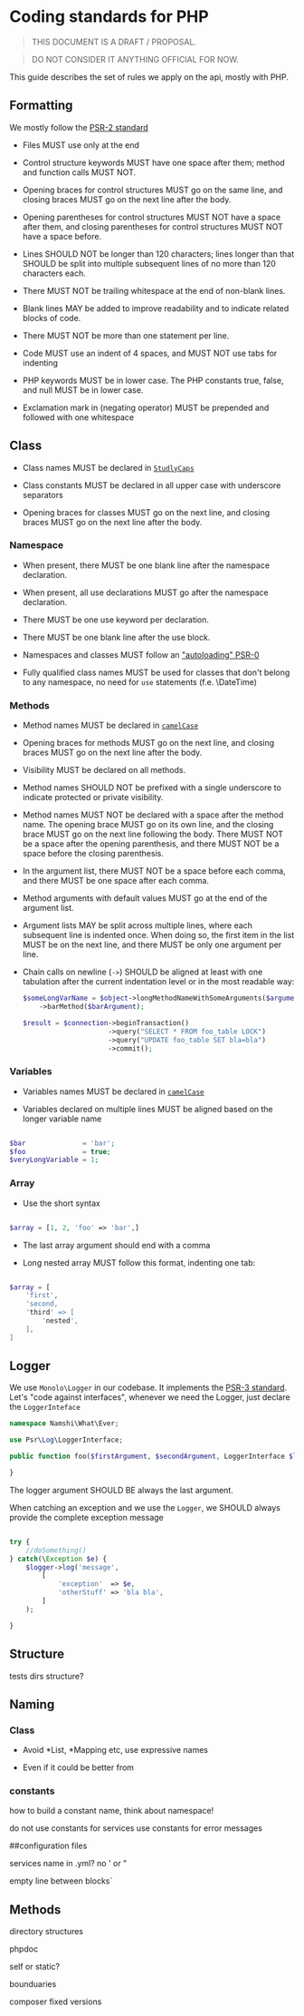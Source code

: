# Coding standards for PHP

> THIS DOCUMENT IS A DRAFT / PROPOSAL.

> DO NOT CONSIDER IT ANYTHING OFFICIAL FOR NOW.

This guide describes the set of rules we apply
on the api, mostly with PHP.


## Formatting

We mostly follow the [PSR-2 standard](https://github.com/php-fig/fig-standards/blob/master/accepted/PSR-2-coding-style-guide.md)

* Files MUST use only <?php tag at the beginning, no ?> at the end

* Control structure keywords MUST have one space after them; method and function calls MUST NOT.

* Opening braces for control structures MUST go on the same line, and closing braces MUST go on the next line after the body.

* Opening parentheses for control structures MUST NOT have a space after them, and closing parentheses for control structures MUST NOT have a space before.

* Lines SHOULD NOT be longer than 120 characters; lines longer than that SHOULD be split into multiple subsequent lines of no more than 120 characters each.

* There MUST NOT be trailing whitespace at the end of non-blank lines.

* Blank lines MAY be added to improve readability and to indicate related blocks of code.

* There MUST NOT be more than one statement per line.

* Code MUST use an indent of 4 spaces, and MUST NOT use tabs for indenting

* PHP keywords MUST be in lower case. The PHP constants true, false, and null MUST be in lower case.

* Exclamation mark in (negating operator) MUST be prepended and followed with one whitespace

## Class

* Class names MUST be declared in [`StudlyCaps`](http://en.wikipedia.org/wiki/Studly_caps)

* Class constants MUST be declared in all upper case with underscore separators

* Opening braces for classes MUST go on the next line, and closing braces MUST go on the next line after the body.


### Namespace

* When present, there MUST be one blank line after the namespace declaration.

* When present, all use declarations MUST go after the namespace declaration.

* There MUST be one use keyword per declaration.

* There MUST be one blank line after the use block.

* Namespaces and classes MUST follow an ["autoloading" PSR-0](https://github.com/php-fig/fig-standards/blob/master/accepted/PSR-0.md)

* Fully qualified class names MUST be used for classes that don't belong to any namespace, no need for `use` statements
    (f.e. \DateTime)

### Methods

* Method names MUST be declared in [`camelCase`](http://en.wikipedia.org/wiki/CamelCase)

* Opening braces for methods MUST go on the next line, and closing braces MUST go on the next line after the body.

* Visibility MUST be declared on all methods.

* Method names SHOULD NOT be prefixed with a single underscore to indicate protected or private visibility.

* Method names MUST NOT be declared with a space after the method name. The opening brace MUST go on its own line, and the closing brace MUST go on the next line following the body. There MUST NOT be a space after the opening parenthesis, and there MUST NOT be a space before the closing parenthesis.

* In the argument list, there MUST NOT be a space before each comma, and there MUST be one space after each comma.

* Method arguments with default values MUST go at the end of the argument list.

* Argument lists MAY be split across multiple lines, where each subsequent line is indented once. When doing so, the first item in the list MUST be on the next line, and there MUST be only one argument per line.

* Chain calls on newline (`->`) SHOULD be aligned at least with one tabulation after the current indentation level or in the most
    readable way:

    ``` php
    $someLongVarName = $object->longMethodNameWithSomeArguments($argumentOne, $argumentTwo, $argumentThree)->fooMethod($fooArgument)
        ->barMethod($barArgument);

    $result = $connection->beginTransaction()
                         ->query("SELECT * FROM foo_table LOCK")
                         ->query("UPDATE foo_table SET bla=bla")
                         ->commit();
    ```

### Variables

* Variables names MUST be declared in [`camelCase`](http://en.wikipedia.org/wiki/CamelCase)

* Variables declared on multiple lines MUST be aligned based on the longer variable name

``` php

$bar              = 'bar';
$foo              = true;
$veryLongVariable = 1;
```

### Array

* Use the short syntax

``` php

$array = [1, 2, 'foo' => 'bar',]

```

* The last array argument should end with a comma

* Long nested array MUST follow this format, indenting one tab:

``` php

$array = [
	'first',
	'second,
	'third' => [
		'nested',
	],
]

```


## Logger

We use `Monolo\Logger` in our codebase. It implements the [PSR-3 standard](https://github.com/php-fig/fig-standards/blob/master/accepted/PSR-3-logger-interface.md).
Let's "code against interfaces", whenever we need the Logger, just declare the `LoggerInteface`

``` php
namespace Namshi\What\Ever;

use Psr\Log\LoggerInterface;

public function foo($firstArgument, $secondArgument, LoggerInterface $logger) {

}

```

The logger argument SHOULD BE always the last argument.

When catching an exception and we use the `Logger`, we SHOULD always provide the complete exception message

``` php

try {
	//doSomething()
} catch(\Exception $e) {
	$logger->log('message',
		[
			'exception'  => $e,
			'otherStuff' => 'bla bla',
		]
	);

}

```


## Structure
tests dirs structure?


## Naming

### Class

* Avoid *List, *Mapping etc, use expressive names

* Even if it could be better from


### constants

how to build a constant name, think about namespace!


do not use constants for services
use constants for error messages


##configuration files

services name in .yml?
no ' or "

empty line between blocks`


## Methods

directory structures


phpdoc

self or static?


bounduaries

composer fixed versions



